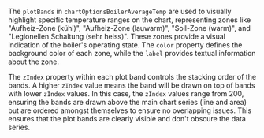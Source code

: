 The `plotBands` in `chartOptionsBoilerAverageTemp` are used to visually highlight specific temperature ranges on the chart, representing zones like "Aufheiz-Zone (kühl)", "Aufheiz-Zone (lauwarm)", "Soll-Zone (warm)", and "Legionellen Schaltung (sehr heiss)".  These zones provide a visual indication of the boiler's operating state. The `color` property defines the background color of each zone, while the `label` provides textual information about the zone.

The `zIndex` property within each plot band controls the stacking order of the bands.  A higher `zIndex` value means the band will be drawn on top of bands with lower `zIndex` values. In this case, the `zIndex` values range from 200, ensuring the bands are drawn above the main chart series (line and area) but are ordered amongst themselves to ensure no overlapping issues. This ensures that the plot bands are clearly visible and don't obscure the data series.
